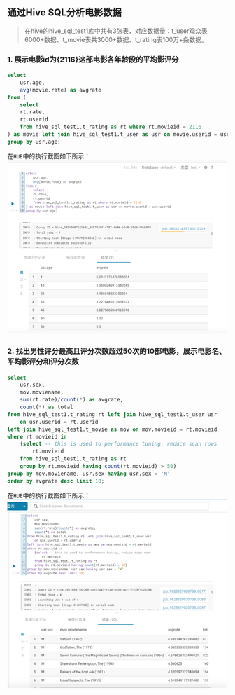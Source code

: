 ## 通过Hive SQL分析电影数据
> 在hive的hive_sql_test1库中共有3张表，对应数据量：t_user观众表6000+数据、t_movie表共3000+数据、t_rating表100万+条数据。

### 1. 展示电影id为{2116}这部电影各年龄段的平均影评分
```SQL
select
    usr.age,
    avg(movie.rate) as avgrate
from (
    select
    rt.rate,
    rt.userid
    from hive_sql_test1.t_rating as rt where rt.movieid = 2116
) as movie left join hive_sql_test1.t_user as usr on movie.userid = usr.userid
group by usr.age;
```
在`HUE`中的执行截图如下所示：
<img src="resources/hive_job_avgrate_of_movie2116.png" width="870" alt="id为2116电影评分"/>

### 2. 找出男性评分最高且评分次数超过50次的10部电影，展示电影名、平均影评分和评分次数
```SQL
select
    usr.sex,
    mov.moviename,
    sum(rt.rate)/count(*) as avgrate,
    count(*) as total
from hive_sql_test1.t_rating rt left join hive_sql_test1.t_user usr
    on usr.userid = rt.userid
left join hive_sql_test1.t_movie as mov on mov.movieid = rt.movieid
where rt.movieid in
    (select -- this is used to performance tuning, reduce scan rows
        rt.movieid
    from hive_sql_test1.t_rating as rt
    group by rt.movieid having count(rt.movieid) > 50)
group by mov.moviename, usr.sex having usr.sex = 'M'
order by avgrate desc limit 10;
```
在`HUE`中的执行截图如下所示：
<img src="resources/hive_job_best_popular_10movies.png" width="870" alt="10大受男性欢迎的电影"/>
